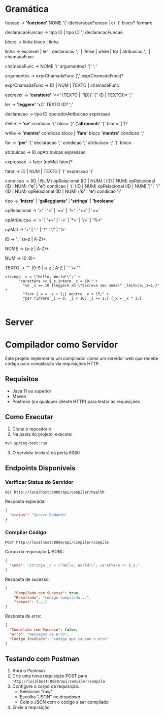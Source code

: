 # Gramática

funcao → **'funzione'** NOME '(' (declaracaoFuncao | ε) ')' bloco? fermare

declaracaoFuncao → tipo ID | tipo ID ',' declaracaoFuncao

bloco → linha bloco | linha

linha → escrever | ler | declaracao ';' | ifelse | while | for | atribuicao ';' | chamadaFunc

chamadaFunc → NOME '(' argumentos? ')' ';'

argumentos → exprChamadaFunc (',' exprChamadaFunc)*

exprChamadaFunc → ID | NUM | TEXTO | chamadaFunc

escrever → **'carattere'** '<<' (TEXTO | '$' ID) ('.' ('$' ID | TEXTO))\* ';'

ler → **'leggere'** 'xD' TEXTO ID? ';'

declaracao → tipo ID operadorAtribuicao expressao

ifelse → **'se'** condicao '{' bloco '}' (**'altrimenti'** '{' bloco '}')?

while → **'mentre'** condicao bloco | **'fare'** bloco **'mentre'** condicao ';'

for → **'per'** '(' declaracao ';' condicao ';' atribuicao ';' ')' bloco

atribuicao → ID opAtribuicao expressao

expressao → fator (opMat fator)?

fator → ID | NUM | TEXTO | '(' expressao ')'

condicao → (ID | NUM) opRelacional (ID | NUM) | (ID | NUM) opRelacional (ID | NUM) (**'o'** | **'e'**) condicao | '(' (ID | NUM) opRelacional (ID | NUM) ')' | '(' (ID | NUM) opRelacional (ID | NUM) (**'o'** | **'e'**) condicao ')'

tipo → **'intero'** | **'galleggiante'** | **'stringa'** | **'booleano'**

opRelacional → '>' | '<' | '==' | '!=' | '>=' | '<='

opAtribuicao → '=' | '+=' | '-=' | '\*=' | '/=' | '%='

opMat → '+' | '-' | '\*' | '/' | '%'

ID → '\_' (a-z | A-Z)+

NOME → (a-z | A-Z)+

NUM → (0-9)+

TEXTO → '"' (0-9 | a-z | A-Z | ' ' )+ '"'

````
stringa _s = \"Hello, World!\";" +
      "carattere << $_s;intero _x = 10;" +
        "se _x == 10 {leggere xD \"Escreva seu nome\" _leitura;_x=1;}" +
        "fare {_x = _x + 1;} mentre _x < 15;" +
        "per (intero _i = 0; _i < 10; _i += 1;) {_x = _x * 2;}
        ```
````

# Server

# Compilador como Servidor

Este projeto implementa um compilador como um servidor web que recebe código para compilação via requisições HTTP.

## Requisitos

- Java 11 ou superior
- Maven
- Postman (ou qualquer cliente HTTP) para testar as requisições

## Como Executar

1. Clone o repositório
2. Na pasta do projeto, execute:

```bash
mvn spring-boot:run
```

3. O servidor iniciará na porta 8080

## Endpoints Disponíveis

### Verificar Status do Servidor

```
GET http://localhost:8080/api/compiler/health
```

Resposta esperada:

```json
{
  "status": "Server Rodando"
}
```

### Compilar Código

```
POST http://localhost:8080/api/compiler/compile
```

Corpo da requisição (JSON):

```json
{
  "code": "stringa _s = \"Hello, World!\"; carattere << $_s;"
}
```

Resposta de sucesso:

```json
{
    "Compilado com Sucesso": true,
    "Resultado": "código compilado...",
    "tokens": [...]
}
```

Resposta de erro:

```json
{
  "Compilado com Sucesso": false,
  "erro": "mensagem de erro",
  "Código Inválido": "código que causou o erro"
}
```

## Testando com Postman

1. Abra o Postman
2. Crie uma nova requisição POST para `http://localhost:8080/api/compiler/compile`
3. Configure o corpo da requisição:
   - Selecione "raw"
   - Escolha "JSON" no dropdown
   - Cole o JSON com o código a ser compilado
4. Envie a requisição

